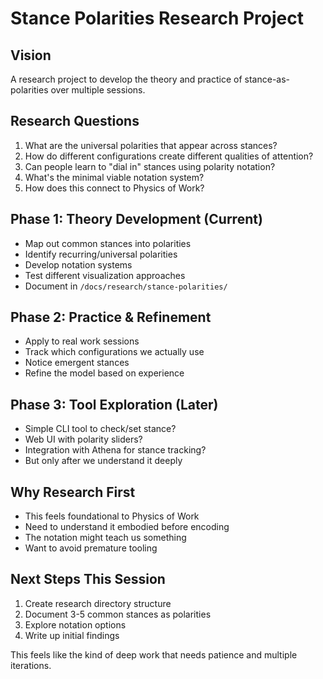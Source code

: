 # Stance Polarities Research Project

## Vision
A research project to develop the theory and practice of stance-as-polarities over multiple sessions.

## Research Questions
1. What are the universal polarities that appear across stances?
2. How do different configurations create different qualities of attention?
3. Can people learn to "dial in" stances using polarity notation?
4. What's the minimal viable notation system?
5. How does this connect to Physics of Work?

## Phase 1: Theory Development (Current)
- Map out common stances into polarities
- Identify recurring/universal polarities
- Develop notation systems
- Test different visualization approaches
- Document in `/docs/research/stance-polarities/`

## Phase 2: Practice & Refinement
- Apply to real work sessions
- Track which configurations we actually use
- Notice emergent stances
- Refine the model based on experience

## Phase 3: Tool Exploration (Later)
- Simple CLI tool to check/set stance?
- Web UI with polarity sliders?
- Integration with Athena for stance tracking?
- But only after we understand it deeply

## Why Research First
- This feels foundational to Physics of Work
- Need to understand it embodied before encoding
- The notation might teach us something
- Want to avoid premature tooling

## Next Steps This Session
1. Create research directory structure
2. Document 3-5 common stances as polarities
3. Explore notation options
4. Write up initial findings

This feels like the kind of deep work that needs patience and multiple iterations.